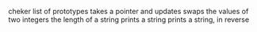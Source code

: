 cheker
list of prototypes
takes a pointer and updates
swaps the values of two integers
 the length of a string
prints a string
prints a string, in reverse
